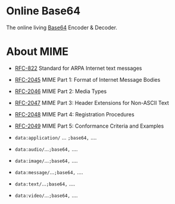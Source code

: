 # Online Base64

The online living [Base64](https://www.wikidata.org/wiki/Q726780) Encoder & Decoder.

[1]: http://www.rfc-editor.org/rfc/rfc822.txt "RFC-822"
[2]: http://www.rfc-editor.org/rfc/rfc2045.txt "RFC-2045"
[3]: http://www.rfc-editor.org/rfc/rfc2046.txt "RFC-2046"
[4]: http://www.rfc-editor.org/rfc/rfc2047.txt "RFC-2047"
[5]: http://www.rfc-editor.org/rfc/rfc2048.txt "RFC-2048"
[6]: http://www.rfc-editor.org/rfc/rfc2049.txt "RFC-2049"

# About MIME

- [RFC-822][1] Standard for ARPA Internet text messages
- [RFC-2045][2] MIME Part 1: Format of Internet Message Bodies
- [RFC-2046][3] MIME Part 2: Media Types
- [RFC-2047][4] MIME Part 3: Header Extensions for Non-ASCII Text
- [RFC-2048][5] MIME Part 4: Registration Procedures
- [RFC-2049][6] MIME Part 5: Conformance Criteria and Examples

- `data:application/` ... `;base64,` ....
- `data:audio/`...`;base64,` ....
- `data:image/`...`;base64,` ....
- `data:message/`...`;base64,` ....
- `data:text/`...`;base64,` ....
- `data:video/`...`;base64,` ....